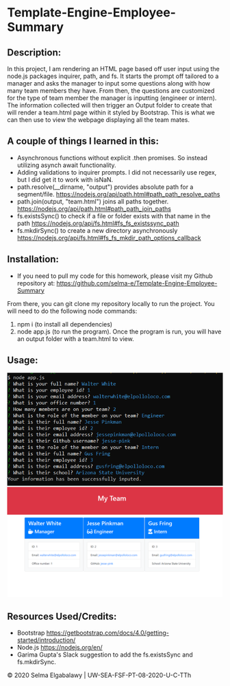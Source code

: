 # Template-Engine-Employee-Summary

## Description: 

In this project, I am rendering an HTML page based off user input using the node.js packages inquirer, path, and fs. It starts the prompt off tailored to a manager and asks the manager to input some questions along with how many team members they have. From then, the questions are customized for the type of team member the manager is inputting (engineer or intern). The information collected will then trigger an Output folder to create that will render a team.html page within it styled by Bootstrap. This is what we can then use to view the webpage displaying all the team mates.

## A couple of things I learned in this:

* Asynchronous functions without explicit .then promises. So instead utilizing asynch await functionality.
* Adding validations to inquirer prompts. I did not necessarily use regex, but I did get it to work with isNaN.
* path.resolve(__dirname, "output") provides absolute path for a segment/file. https://nodejs.org/api/path.html#path_path_resolve_paths
* path.join(output, "team.html") joins all paths together. https://nodejs.org/api/path.html#path_path_join_paths
* fs.existsSync() to check if a file or folder exists with that name in the path https://nodejs.org/api/fs.html#fs_fs_existssync_path
* fs.mkdirSync() to create a new directory asynchronously https://nodejs.org/api/fs.html#fs_fs_mkdir_path_options_callback

## Installation:

* If you need to pull my code for this homework, please visit my Github repository at: https://github.com/selma-e/Template-Engine-Employee-Summary

From there, you can git clone my repository locally to run the project. You will need to do the following node commands:
1) npm i (to install all dependencies)
2) node app.js (to run the program). Once the program is run, you will have an output folder with a team.html to view.

## Usage: 
<img src="./Assets/screenshot1.png" alt="the terminal generating inquirer">
<img src="./Assets/screenshot2.png" alt="the html page">

## Resources Used/Credits:

* Bootstrap https://getbootstrap.com/docs/4.0/getting-started/introduction/
* Node.js https://nodejs.org/en/
* Garima Gupta's Slack suggestion to add the fs.existsSync and fs.mkdirSync.

© 2020 Selma Elgabalawy | UW-SEA-FSF-PT-08-2020-U-C-TTh
